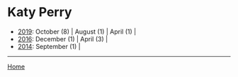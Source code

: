# Katy Perry

  * [2019](./katy-perry-2019.md): 
      October (8) | 
      August (1) | 
      April (1) | 
  * [2016](./katy-perry-2016.md): 
      December (1) | 
      April (3) | 
  * [2014](./katy-perry-2014.md): 
      September (1) | 

----

[Home](../)
